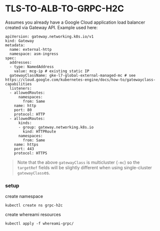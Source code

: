 # TLS-TO-ALB-TO-GRPC-H2C

Assumes you already have a Google Cloud application load balancer created via Gateway API. Example used here:
```
apiVersion: gateway.networking.k8s.io/v1
kind: Gateway
metadata:
  name: external-http
  namespace: asm-ingress
spec:
  addresses:
  - type: NamedAddress
    value: mcg-ip # existing static IP
  gatewayClassName: gke-l7-global-external-managed-mc # see https://cloud.google.com/kubernetes-engine/docs/how-to/gatewayclass-capabilities
  listeners:
  - allowedRoutes:
      namespaces:
        from: Same
    name: http
    port: 80
    protocol: HTTP
  - allowedRoutes:
      kinds:
      - group: gateway.networking.k8s.io
        kind: HTTPRoute
      namespaces:
        from: Same
    name: https
    port: 443
    protocol: HTTPS
```

> Note that the above `gatewayClass` is multicluster (`-mc`) so the `targetRef` fields will be slightly different when using single-cluster `gatewayClass`es.

### setup

create namespace
```
kubectl create ns grpc-h2c
```

create whereami resources
```
kubectl apply -f whereami-grpc/
```
